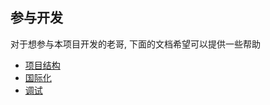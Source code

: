 ## 参与开发

对于想参与本项目开发的老哥, 下面的文档希望可以提供一些帮助

- [项目结构](./architecture.md)
- [国际化](./i18n.md)
- [调试](./debug.md)
